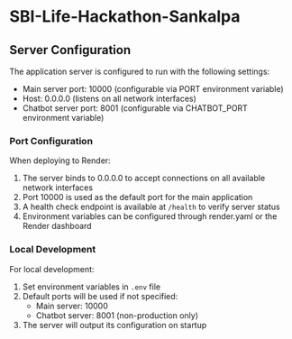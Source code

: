 # SBI-Life-Hackathon-Sankalpa

## Server Configuration

The application server is configured to run with the following settings:

- Main server port: 10000 (configurable via PORT environment variable)
- Host: 0.0.0.0 (listens on all network interfaces)
- Chatbot server port: 8001 (configurable via CHATBOT_PORT environment variable)

### Port Configuration

When deploying to Render:
1. The server binds to 0.0.0.0 to accept connections on all available network interfaces
2. Port 10000 is used as the default port for the main application
3. A health check endpoint is available at `/health` to verify server status
4. Environment variables can be configured through render.yaml or the Render dashboard

### Local Development

For local development:
1. Set environment variables in `.env` file
2. Default ports will be used if not specified:
   - Main server: 10000
   - Chatbot server: 8001 (non-production only)
3. The server will output its configuration on startup
